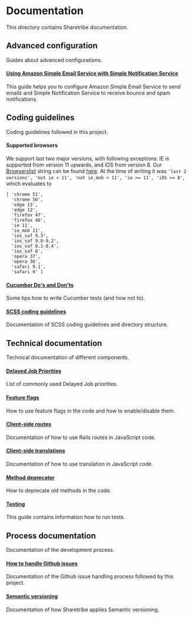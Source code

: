 # Documentation

This directory contains Sharetribe documentation.

## Advanced configuration

Guides about advanced configurations.

#### [Using Amazon Simple Email Service with Simple Notification Service](./using-amazon-ses-with-sns.md)

This guide helps you to configure Amazon Simple Email Service to send emails and Simple Notification Service to receive bounce and spam notifications.


## Coding guidelines

Coding guidelines followed in this project.

#### Supported browsers

We support last two major versions, with following exceptions: IE is supported from version 11 upwards, and iOS from version 8. Our [Browserslist](https://github.com/ai/browserslist) string can be found [here](https://github.com/sharetribe/sharetribe/blob/master/client/webpack.client.base.config.js#L65). At the time of writing it was `'last 2 versions', 'not ie < 11', 'not ie_mob < 11', 'ie >= 11', 'iOS >= 8'`, which evaluates to

```
[ 'chrome 51',
  'chrome 50',
  'edge 13',
  'edge 12',
  'firefox 47',
  'firefox 46',
  'ie 11',
  'ie_mob 11',
  'ios_saf 9.3',
  'ios_saf 9.0-9.2',
  'ios_saf 8.1-8.4',
  'ios_saf 8',
  'opera 37',
  'opera 36',
  'safari 9.1',
  'safari 9' ]
```

#### [Cucumber Do's and Don'ts](./cucumber-do-dont.md)

Some tips how to write Cucumber tests (and how not to).

#### [SCSS coding guidelines](./scss-coding-guidelines.md)

Documentation of SCSS coding guidelines and directory structure.


## Technical documentation

Technical documentation of different components.

#### [Delayed Job Priorities](./delayed-job-priorities.md)

List of commonly used Delayed Job priorities.

#### [Feature flags](./feature-flags.md)

How to use feature flags in the code and how to enable/disable them.

#### [Client-side routes](./js-routes)

Documentation of how to use Rails routes in JavaScript code.

#### [Client-side translations](./js-translations)

Documentation of how to use translation in JavaScript code.

#### [Method deprecator](./method-deprecator.md)

How to deprecate old methods in the code.

#### [Testing](./testing.md)

This guide contains information how to run tests.

## Process documentation

Documentation of the development process.

#### [How to handle Github issues](./how-to-handle-github-issues.md)

Documentation of the Github issue handling process followed by this project.

#### [Semantic versioning](./semantic-versioning.md)

Documentation of how Sharetribe applies Semantic versioning.
